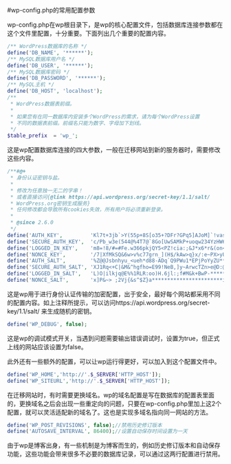 #wp-config.php的常用配置参数

wp-config.php在wp根目录下，是wp的核心配置文件，包括数据库连接参数都在这个文件里配置，十分重要。下面列出几个重要的配置内容。

```php
/** WordPress数据库的名称 */
define('DB_NAME', '******');
/** MySQL数据库用户名 */
define('DB_USER', '******');
/** MySQL数据库密码 */
define('DB_PASSWORD', '******');
/** MySQL主机 */
define('DB_HOST', 'localhost');
/**
 * WordPress数据表前缀。
 *
 * 如果您有在同一数据库内安装多个WordPress的需求，请为每个WordPress设置
 * 不同的数据表前缀。前缀名只能为数字、字母加下划线。
 */
$table_prefix  = 'wp_';
```
这是wp配置数据库连接的四大参数，一般在迁移网站到新的服务器时，需要修改这些内容。

```php
/**#@+
 * 身份认证密钥与盐。
 *
 * 修改为任意独一无二的字串！
 * 或者直接访问{@link https://api.wordpress.org/secret-key/1.1/salt/
 * WordPress.org密钥生成服务}
 * 任何修改都会导致所有cookies失效，所有用户将必须重新登录。
 *
 * @since 2.6.0
 */
define('AUTH_KEY',         'Kl7t+3jb`>Y(55p+8S[o35+?DFr?GPq5]AJoM]`!vasxcvF2*O+k1}.>}`d{RxEe');
define('SECURE_AUTH_KEY',  'c/Pb_w3e(544@%4T7@`8Go[UwSAMkP+uoqw234YzHW6eVBTG4(7kcmU#aqeQs_k.');
define('LOGGED_IN_KEY',    'm8=!8/#=#Fe.w366pkjQY5<PZ!cia:;&J*x6*r&(on<f,T**************$EcN');
define('NONCE_KEY',        '/7|XfMkSQ&6w>v%c77grn_](H$/kAw>q}x/:e~PX>yUh+``)t8**********gA}X');
define('AUTH_SALT',        '%Z@@Jsbnhyu_<ueh*d88-ADq`Q9PWu1*EPjPoYyZU***************(1eY2)a`');
define('SECURE_AUTH_SALT', 'XJ1Rq<+C|&M&^hgfho=E99!NeB,]y~ArwcTZn>e@D:@**************SB&D?Z/');
define('LOGGED_IN_SALT',   'L)O|ilkjq@E%%1RLR:oo)H.6jl:;f#M&k+BwP-*****12S-C#%)fz?/YoQ3%mX*9');
define('NONCE_SALT',       'x]P&~> ;2Vj{&s^$Z}a***********************ir?XBP!OEh-l8eHvlt)sSs');
```
这是wp用于进行身份认证传输的加密配置，出于安全，最好每个网站都采用不同的配置内容。如上注释所提示，可以访问https://api.wordpress.org/secret-key/1.1/salt/ 来生成随机的密钥。

```php
define('WP_DEBUG', false);
```
这是wp的调试模式开关，当遇到问题需要输出错误调试时，设置为true，但正式上线的网站应该设置为false。


此外还有一些额外的配置，可以让wp运行得更好，可以加入到这个配置文件中。

```php
define('WP_HOME','http://'.$_SERVER['HTTP_HOST']);
define('WP_SITEURL','http://'.$_SERVER['HTTP_HOST']);
```
在迁移网站时，有时需要更换域名。wp的域名配置是写在数据库的配置表里面的，更换域名之后会出现一些重定向的问题，只要在wp-config.php里加上这2个配置，就可以灵活适配新的域名了。这也是实现多域名指向同一网站的方法。

```php
define('WP_POST_REVISIONS', false);//禁用历史修订版本
define('AUTOSAVE_INTERVAL', 86400);//设置自动保存时间设置为一天
```
由于wp是博客出身，有一些机制是为博客而生的，例如历史修订版本和自动保存功能，这些功能会带来很多不必要的数据库记录，可以通过这两行配置进行禁用。
